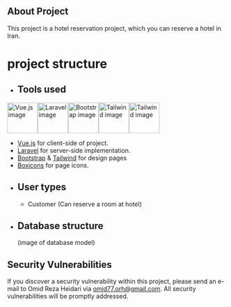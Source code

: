 
## About Project

This project is a hotel reservation project, which you can reserve a hotel in Iran.

# project structure

- ## Tools used
<div style="display: inline-flex">
    <a href="https://vuejs.org">
        <img src="https://upload.wikimedia.org/wikipedia/commons/thumb/9/95/Vue.js_Logo_2.svg/1200px-Vue.js_Logo_2.svg.png" alt="Vue.js image" width="70" height="70"/>
    </a>
    <a href="https://laravel.com">
            <img src="https://upload.wikimedia.org/wikipedia/commons/thumb/9/9a/Laravel.svg/1200px-Laravel.svg.png" alt="Laravel image" width="70" height="70"/>
    </a>
    <a href="https://getbootstrap.com">
        <img src="https://upload.wikimedia.org/wikipedia/commons/thumb/b/b2/Bootstrap_logo.svg/1200px-Bootstrap_logo.svg.png" alt="Bootstrap image" width="70"/>
    </a>
    <a href="https://tailwindcss.com">
        <img src="https://tailwindcss.com/_next/static/media/twitter-square.daf77586b35e90319725e742f6e069f9.jpg" alt="Tailwind image" width="70"/>
    </a>
    <a href="https://boxicons.com">
        <img src="https://www.bookmarks.design/media/image/boxicons.jpg" alt="Tailwind image" width="70"/>
    </a>
</div>

<ul> 
    <li><a href="https://vuejs.org">Vue.js</a> for client-side of project.</li>
    <li><a href="https://laravel.com">Laravel</a> for server-side implementation.</li>
    <li><a href="https://getbootstrap.com">Bootstrap</a> & <a href="https://tailwindcss.com">Tailwind</a> for design pages</li>
    <li><a href="https://boxicons.com">Boxicons</a> for page icons.</li>
</ul>


- ## User types
    - Customer (Can reserve a room at hotel)
    
- ## Database structure 

  (image of database model)

## Security Vulnerabilities

If you discover a security vulnerability within this project, please send an e-mail to Omid Reza Heidari via [omid77.orh@gmail.com](mailto:omid77.orh@gmail.com). All security vulnerabilities will be promptly addressed.
